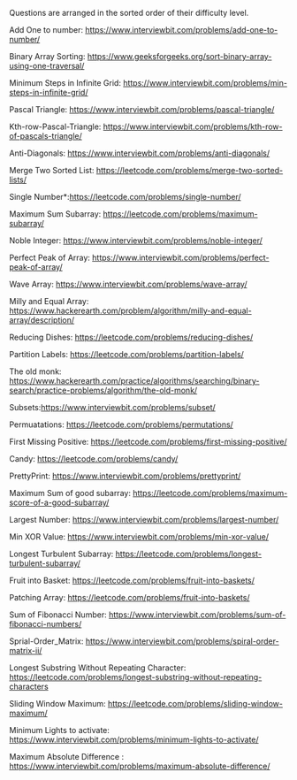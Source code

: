 Questions are arranged in the sorted order of their difficulty level.

Add One to number: https://www.interviewbit.com/problems/add-one-to-number/

Binary Array Sorting: https://www.geeksforgeeks.org/sort-binary-array-using-one-traversal/

Minimum Steps in Infinite Grid: https://www.interviewbit.com/problems/min-steps-in-infinite-grid/

Pascal Triangle: https://www.interviewbit.com/problems/pascal-triangle/

Kth-row-Pascal-Triangle: https://www.interviewbit.com/problems/kth-row-of-pascals-triangle/

Anti-Diagonals: https://www.interviewbit.com/problems/anti-diagonals/

Merge Two Sorted List: https://leetcode.com/problems/merge-two-sorted-lists/

Single Number*:https://leetcode.com/problems/single-number/

Maximum Sum Subarray: https://leetcode.com/problems/maximum-subarray/

Noble Integer: https://www.interviewbit.com/problems/noble-integer/

Perfect Peak of Array: https://www.interviewbit.com/problems/perfect-peak-of-array/

Wave Array: https://www.interviewbit.com/problems/wave-array/

Milly and Equal Array: https://www.hackerearth.com/problem/algorithm/milly-and-equal-array/description/

Reducing Dishes: https://leetcode.com/problems/reducing-dishes/ 

Partition Labels: https://leetcode.com/problems/partition-labels/

The old monk: https://www.hackerearth.com/practice/algorithms/searching/binary-search/practice-problems/algorithm/the-old-monk/

Subsets:https://www.interviewbit.com/problems/subset/

Permuatations: https://leetcode.com/problems/permutations/

First Missing Positive: https://leetcode.com/problems/first-missing-positive/

Candy: https://leetcode.com/problems/candy/

PrettyPrint: https://www.interviewbit.com/problems/prettyprint/

Maximum Sum of good subarray: https://leetcode.com/problems/maximum-score-of-a-good-subarray/

Largest Number: https://www.interviewbit.com/problems/largest-number/

Min XOR Value: https://www.interviewbit.com/problems/min-xor-value/

Longest Turbulent Subarray: https://leetcode.com/problems/longest-turbulent-subarray/

Fruit into Basket: https://leetcode.com/problems/fruit-into-baskets/

Patching Array: https://leetcode.com/problems/fruit-into-baskets/

Sum of Fibonacci Number: https://www.interviewbit.com/problems/sum-of-fibonacci-numbers/

Sprial-Order_Matrix: https://www.interviewbit.com/problems/spiral-order-matrix-ii/

Longest Substring Without Repeating Character: https://leetcode.com/problems/longest-substring-without-repeating-characters

Sliding Window Maximum: https://leetcode.com/problems/sliding-window-maximum/

Minimum Lights to activate: https://www.interviewbit.com/problems/minimum-lights-to-activate/

Maximum Absolute Difference : https://www.interviewbit.com/problems/maximum-absolute-difference/


